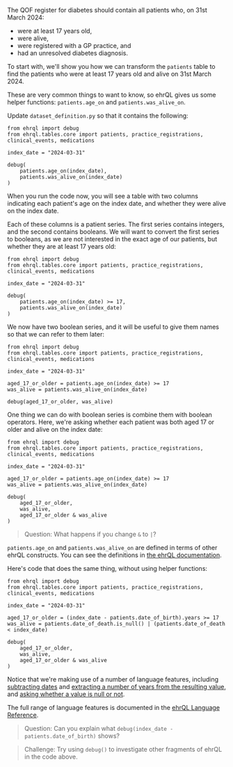 The QOF register for diabetes should contain all patients who, on 31st March 2024:

* were at least 17 years old,
* were alive,
* were registered with a GP practice, and
* had an unresolved diabetes diagnosis.

To start with, we'll show you how we can transform the `patients` table to find the patients who were at least 17 years old and alive on 31st March 2024.

These are very common things to want to know, so ehrQL gives us some helper functions: `patients.age_on` and `patients.was_alive_on`.

Update `dataset_definition.py` so that it contains the following:

```
from ehrql import debug
from ehrql.tables.core import patients, practice_registrations, clinical_events, medications

index_date = "2024-03-31"

debug(
    patients.age_on(index_date),
    patients.was_alive_on(index_date)
)
```

When you run the code now, you will see a table with two columns indicating each patient's age on the index date, and whether they were alive on the index date.

Each of these columns is a patient series.
The first series contains integers, and the second contains booleans.
We will want to convert the first series to booleans, as we are not interested in the exact age of our patients, but whether they are at least 17 years old:

```
from ehrql import debug
from ehrql.tables.core import patients, practice_registrations, clinical_events, medications

index_date = "2024-03-31"

debug(
    patients.age_on(index_date) >= 17,
    patients.was_alive_on(index_date)
)
```

We now have two boolean series, and it will be useful to give them names so that we can refer to them later:


```
from ehrql import debug
from ehrql.tables.core import patients, practice_registrations, clinical_events, medications

index_date = "2024-03-31"

aged_17_or_older = patients.age_on(index_date) >= 17
was_alive = patients.was_alive_on(index_date)

debug(aged_17_or_older, was_alive)
```

One thing we can do with boolean series is combine them with boolean operators.
Here, we're asking whether each patient was both aged 17 or older and alive on the index date:


```
from ehrql import debug
from ehrql.tables.core import patients, practice_registrations, clinical_events, medications

index_date = "2024-03-31"

aged_17_or_older = patients.age_on(index_date) >= 17
was_alive = patients.was_alive_on(index_date)

debug(
    aged_17_or_older,
    was_alive,
    aged_17_or_older & was_alive
)
```

> Question: What happens if you change `&` to `|`?

`patients.age_on` and `patients.was_alive_on` are defined in terms of other ehrQL constructs.
You can see the definitions in [the ehrQL documentation][1].

Here's code that does the same thing, without using helper functions:


```
from ehrql import debug
from ehrql.tables.core import patients, practice_registrations, clinical_events, medications

index_date = "2024-03-31"

aged_17_or_older = (index_date - patients.date_of_birth).years >= 17
was_alive = patients.date_of_death.is_null() | (patients.date_of_death < index_date)

debug(
    aged_17_or_older,
    was_alive,
    aged_17_or_older & was_alive
)
```

Notice that we're making use of a number of language features, including [subtracting dates][2] and [extracting a number of years from the resulting value][3], and [asking whether a value is null or not][4].

The full range of language features is documented in the [ehrQL Language Reference][5].

> Question: Can you explain what `debug(index_date - patients.date_of_birth)` shows?

> Challenge: Try using `debug()` to investigate other fragments of ehrQL in the code above.

[1]: ../../reference/schemas/core/#patients.age_on
[2]: ../../reference/language/#DatePatientSeries.sub
[3]: ../../reference/language/#DateDifference.years
[4]: ../../reference/language/#BoolPatientSeries.is_null
[5]: ../../reference/language/
